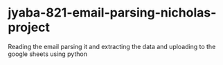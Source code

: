 # jyaba-821-email-parsing-nicholas-project
Reading the email parsing it and extracting the data and uploading to the google sheets using python

